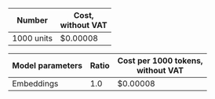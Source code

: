 | Number | Cost, <br>without VAT |
| ----- | ----- |
| 1000 units  | $0.00008 |


| Model parameters            | Ratio | Cost per 1000 tokens, </br> without VAT  |
|-----------------------------|------------|-----------------------------------------|
| Embeddings    | 1.0        | $0.00008                                  |

